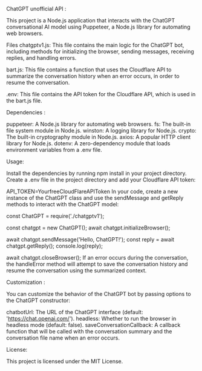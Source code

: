 ChatGPT unofficial API : 

This project is a Node.js application that interacts with the ChatGPT conversational AI model using Puppeteer, a Node.js library for automating web browsers.

Files
chatgptv1.js: This file contains the main logic for the ChatGPT bot, including methods for initializing the browser, sending messages, receiving replies, and handling errors.

bart.js: This file contains a function that uses the Cloudflare API to summarize the conversation history when an error occurs, in order to resume the conversation.

.env: This file contains the API token for the Cloudflare API, which is used in the bart.js file.

Dependencies :


puppeteer: A Node.js library for automating web browsers.
fs: The built-in file system module in Node.js.
winston: A logging library for Node.js.
crypto: The built-in cryptography module in Node.js.
axios: A popular HTTP client library for Node.js.
dotenv: A zero-dependency module that loads environment variables from a .env file.


Usage:


Install the dependencies by running npm install in your project directory.
Create a .env file in the project directory and add your Cloudflare API token:

API_TOKEN=YourfreeCloudFlareAPIToken
In your code, create a new instance of the ChatGPT class and use the sendMessage and getReply methods to interact with the ChatGPT model:

const ChatGPT = require('./chatgptv1');

const chatgpt = new ChatGPT();
await chatgpt.initializeBrowser();

await chatgpt.sendMessage('Hello, ChatGPT!');
const reply = await chatgpt.getReply();
console.log(reply);

await chatgpt.closeBrowser();
If an error occurs during the conversation, the handleError method will attempt to save the conversation history and resume the conversation using the summarized context.

Customization :

You can customize the behavior of the ChatGPT bot by passing options to the ChatGPT constructor:

chatbotUrl: The URL of the ChatGPT interface (default: 'https://chat.openai.com/').
headless: Whether to run the browser in headless mode (default: false).
saveConversationCallback: A callback function that will be called with the conversation summary and the conversation file name when an error occurs.


License:

This project is licensed under the MIT License. 
